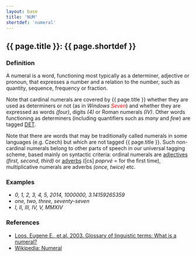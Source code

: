 ```yaml
---
layout: base
title: 'NUM'
shortdef: 'numeral'
---
```


## {{ page.title }}: {{ page.shortdef }}

### Definition

A numeral is a word, functioning most typically as a determiner, adjective or pronoun, that expresses a number and a
relation to the number, such as quantity, sequence, frequency or fraction.

Note that cardinal numerals are covered by {{ page.title }} whether they are used as determiners or not (as in _Windows <span style='color:red'>Seven</span>_) and whether they are expressed as words _(four)_, digits _(4)_ or Roman numerals _(IV)_. Other words functioning as determiners (including quantifiers such as _many_ and _few_) are tagged <a href="DET.html">DET</a>.

Note that there are words that may be traditionally called numerals in some languages (e.g. Czech) but which are not tagged {{ page.title }}. Such non-cardinal numerals belong to other parts of speech in our universal tagging scheme, based mainly on syntactic criteria: ordinal numerals are <a href="ADJ.html">adjectives</a> _(first, second, third)_ or <a href="ADV.html">adverbs</a> ([cs] _poprvé_ = for the first time), multiplicative numerals are adverbs _(once, twice)_ etc.

### Examples

* _0, 1, 2, 3, 4, 5, 2014, 1000000, 3.14159265359_
* _one, two, three, seventy-seven_
* _I, II, III, IV, V, MMXIV_

### References

* <a href="http://www-01.sil.org/linguistics/GlossaryOfLinguisticTerms/WhatIsANumeral.htm">Loos, Eugene E., et al. 2003. Glossary of linguistic terms: What is a numeral?</a>
* <a href="http://en.wikipedia.org/wiki/Numeral_%28linguistics%29">Wikipedia: Numeral</a>
